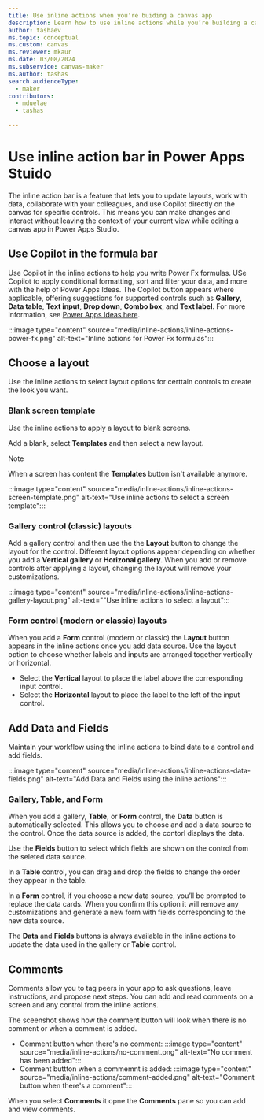 ```yaml
---
title: Use inline actions when you're buiding a canvas app
description: Learn how to use inline actions while you’re building a canvas app in Power Apps Studio.
author: tashaev
ms.topic: conceptual
ms.custom: canvas
ms.reviewer: mkaur
ms.date: 03/08/2024
ms.subservice: canvas-maker
ms.author: tashas
search.audienceType: 
  - maker
contributors:
  - mduelae
  - tashas
  
---
```


# Use inline action bar in Power Apps Stuido

The inline action bar is a feature that lets you to update layouts, work with data, collaborate with your colleagues, and use Copilot directly on the canvas for specific controls. This means you can make changes and interact without leaving the context of your current view while editing a canvas app in Power Apps Studio.


## Use Copilot in the formula bar

 Use Copilot in the inline actions to help you write Power Fx formulas. USe Copilot to apply conditional formatting, sort and filter your data, and more with the help of Power Apps Ideas. The Copilot button appears where applicable, offering suggestions for supported controls such as **Gallery**, **Data table**, **Text input**, **Drop down**, **Combo box**, and **Text label**. For more information, see [Power Apps Ideas here](power-apps-ideas.md).

:::image type="content" source="media/inline-actions/inline-actions-power-fx.png" alt-text="Inline actions for Power Fx formulas":::

## Choose a layout

Use the inline actions to select layout options for certtain controls to create the look you want.

### Blank screen template

Use the inline actions to apply a layout to blank screens. 

Add a blank, select **Templates** and then select a new layout. 

> [!NOTE]
> When a screen has content the **Templates** button isn't available anymore.

:::image type="content" source="media/inline-actions/inline-actions-screen-template.png" alt-text="Use inline actions to select a screen template":::

### Gallery control (classic) layouts

Add a gallery control and then use the the **Layout** button to change the layout for the control. Different layout options appear depending on whether you add a **Vertical gallery** or **Horizonal gallery**. When you add or remove controls after applying a layout, changing the layout will remove your customizations.  

:::image type="content" source="media/inline-actions/inline-actions-gallery-layout.png" alt-text=""Use inline actions to select a layout":::

### Form control (modern or classic) layouts

When you add a **Form** control (modern or classic) the **Layout** button appears in the inline actions once you add data source. Use the layout option to choose whether labels and inputs are arranged together vertically or horizontal.

- Select the **Vertical** layout to place the label above the corresponding input control.
- Select the **Horizontal** layout to place the label to the left of the input control.

## Add Data and Fields 

Maintain your workflow using the inline actions to bind data to a control and add fields.

:::image type="content" source="media/inline-actions/inline-actions-data-fields.png" alt-text="Add Data and Fields using the inline actions":::

### Gallery, Table, and Form

 When you add a gallery, **Table**, or  **Form** control, the **Data** button is automatically selected. This allows you to choose and add a data source to the control. Once the data source is added, the contorl displays the data.

 Use the **Fields** button to select which fields are shown on the control from the seleted data source. 

 In a **Table** control, you can drag and drop the fields to change the order they appear in the table.

In a **Form** control, if you choose a new data source, you’ll be prompted to replace the data cards. When you confirm this option it will remove any customizations and generate a new form with fields corresponding to the new data source.  

The **Data** and **Fields** buttons is always available in the inline actions to update the data used in the gallery or **Table** control.

## Comments 

Comments allow you to tag peers in your app to ask questions, leave instructions, and propose next steps. You can add and read 
comments on a screen and any control from the inline actions.  


The sceenshot shows how the comment button will look when there is no comment or when a comment is added.

- Comment button when there's no comment: :::image type="content" source="media/inline-actions/no-comment.png" alt-text="No comment has been added":::
- Comment buttton when a commemnt is added: :::image type="content" source="media/inline-actions/comment-added.png" alt-text="Comment button when there's a comment":::

 When you select **Comments** it opne the **Comments** pane so you can add and view comments.
